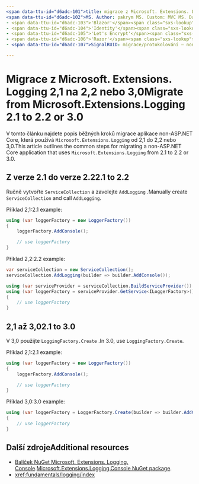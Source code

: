 ```yaml
---
<span data-ttu-id="d6adc-101">title: migrace z Microsoft. Extensions. Logging 2,1 na 2,2 nebo 3,0 autor: pakrym Description: Naučte se migrovat aplikaci non-ASP.NET Core, která používá Microsoft. Extensions. protokolování z 2,1 do 2,2 nebo 3,0.</span><span class="sxs-lookup"><span data-stu-id="d6adc-101">title: Migrate from Microsoft.Extensions.Logging 2.1 to 2.2 or 3.0 author: pakrym description: Learn how to migrate a non-ASP.NET Core application that uses Microsoft.Extensions.Logging from 2.1 to 2.2 or 3.0.</span></span>
<span data-ttu-id="d6adc-102">MS. Author: pakrym MS. Custom: MVC MS. Date: 01/04/2019 No-Loc:</span><span class="sxs-lookup"><span data-stu-id="d6adc-102">ms.author: pakrym ms.custom: mvc ms.date: 01/04/2019 no-loc:</span></span>
- <span data-ttu-id="d6adc-103">'Blazor'</span><span class="sxs-lookup"><span data-stu-id="d6adc-103">'Blazor'</span></span>
- <span data-ttu-id="d6adc-104">'Identity'</span><span class="sxs-lookup"><span data-stu-id="d6adc-104">'Identity'</span></span>
- <span data-ttu-id="d6adc-105">'Let's Encrypt'</span><span class="sxs-lookup"><span data-stu-id="d6adc-105">'Let's Encrypt'</span></span>
- <span data-ttu-id="d6adc-106">'Razor'</span><span class="sxs-lookup"><span data-stu-id="d6adc-106">'Razor'</span></span>
- <span data-ttu-id="d6adc-107">SignalRUID: migrace/protokolování – nonaspnetcore</span><span class="sxs-lookup"><span data-stu-id="d6adc-107">'SignalR' uid: migration/logging-nonaspnetcore</span></span>

---
```


# <a name="migrate-from-microsoftextensionslogging-21-to-22-or-30"></a><span data-ttu-id="d6adc-108">Migrace z Microsoft. Extensions. Logging 2,1 na 2,2 nebo 3,0</span><span class="sxs-lookup"><span data-stu-id="d6adc-108">Migrate from Microsoft.Extensions.Logging 2.1 to 2.2 or 3.0</span></span>

<span data-ttu-id="d6adc-109">V tomto článku najdete popis běžných kroků migrace aplikace non-ASP.NET Core, která používá `Microsoft.Extensions.Logging` od 2,1 do 2,2 nebo 3,0.</span><span class="sxs-lookup"><span data-stu-id="d6adc-109">This article outlines the common steps for migrating a non-ASP.NET Core application that uses `Microsoft.Extensions.Logging` from 2.1 to 2.2 or 3.0.</span></span>

## <a name="21-to-22"></a><span data-ttu-id="d6adc-110">Z verze 2.1 do verze 2.2</span><span class="sxs-lookup"><span data-stu-id="d6adc-110">2.1 to 2.2</span></span>

<span data-ttu-id="d6adc-111">Ručně vytvořte `ServiceCollection` a zavolejte `AddLogging` .</span><span class="sxs-lookup"><span data-stu-id="d6adc-111">Manually create `ServiceCollection` and call `AddLogging`.</span></span>

<span data-ttu-id="d6adc-112">Příklad 2,1:</span><span class="sxs-lookup"><span data-stu-id="d6adc-112">2.1 example:</span></span>

```csharp
using (var loggerFactory = new LoggerFactory())
{
    loggerFactory.AddConsole();

    // use loggerFactory
}
```

<span data-ttu-id="d6adc-113">Příklad 2,2:</span><span class="sxs-lookup"><span data-stu-id="d6adc-113">2.2 example:</span></span>

```csharp
var serviceCollection = new ServiceCollection();
serviceCollection.AddLogging(builder => builder.AddConsole());

using (var serviceProvider = serviceCollection.BuildServiceProvider())
using (var loggerFactory = serviceProvider.GetService<ILoggerFactory>())
{
    // use loggerFactory
}
```

## <a name="21-to-30"></a><span data-ttu-id="d6adc-114">2,1 až 3,0</span><span class="sxs-lookup"><span data-stu-id="d6adc-114">2.1 to 3.0</span></span>

<span data-ttu-id="d6adc-115">V 3,0 použijte `LoggingFactory.Create` .</span><span class="sxs-lookup"><span data-stu-id="d6adc-115">In 3.0, use `LoggingFactory.Create`.</span></span>

<span data-ttu-id="d6adc-116">Příklad 2,1:</span><span class="sxs-lookup"><span data-stu-id="d6adc-116">2.1 example:</span></span>

```csharp
using (var loggerFactory = new LoggerFactory())
{
    loggerFactory.AddConsole();

    // use loggerFactory
}
```

<span data-ttu-id="d6adc-117">Příklad 3,0:</span><span class="sxs-lookup"><span data-stu-id="d6adc-117">3.0 example:</span></span>

```csharp
using (var loggerFactory = LoggerFactory.Create(builder => builder.AddConsole()))
{
    // use loggerFactory
}
```

## <a name="additional-resources"></a><span data-ttu-id="d6adc-118">Další zdroje</span><span class="sxs-lookup"><span data-stu-id="d6adc-118">Additional resources</span></span>

* <span data-ttu-id="d6adc-119">[Balíček NuGet Microsoft. Extensions. Logging. Console](https://www.nuget.org/packages/Microsoft.Extensions.Logging.Console/).</span><span class="sxs-lookup"><span data-stu-id="d6adc-119">[Microsoft.Extensions.Logging.Console NuGet package](https://www.nuget.org/packages/Microsoft.Extensions.Logging.Console/).</span></span>
* <xref:fundamentals/logging/index>
